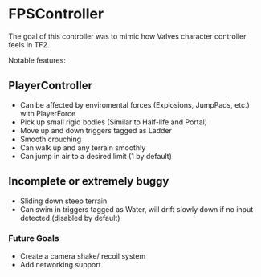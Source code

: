 # FPSController
The goal of this controller was to mimic how Valves character controller feels in TF2.

Notable features:

## PlayerController
- Can be affected by enviromental forces (Explosions, JumpPads, etc.) with PlayerForce
- Pick up small rigid bodies (Similar to Half-life and Portal)
- Move up and down triggers tagged as Ladder
- Smooth crouching
- Can walk up and any terrain smoothly
- Can jump in air to a desired limit (1 by default)

## Incomplete or extremely buggy
- Sliding down steep terrain
- Can swim in triggers tagged as Water, will drift slowly down if no input detected (disabled by default)

### Future Goals
- Create a camera shake/ recoil system
- Add networking support
